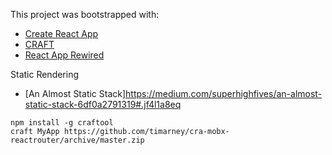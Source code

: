 This project was bootstrapped with:
* [Create React App](https://github.com/facebookincubator/create-react-app)
* [CRAFT](https://github.com/stoyan/craft)
* [React App Rewired](https://github.com/timarney/react-app-rewired)


Static Rendering
* [An Almost Static Stack]https://medium.com/superhighfives/an-almost-static-stack-6df0a2791319#.jf4l1a8eq

```
npm install -g craftool
craft MyApp https://github.com/timarney/cra-mobx-reactrouter/archive/master.zip
```
